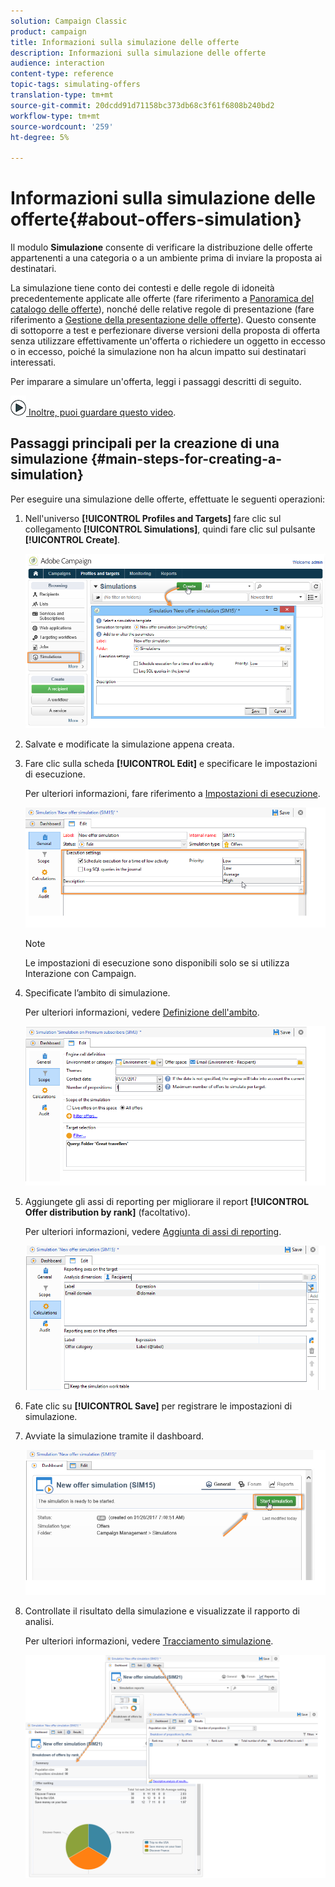 ```yaml
---
solution: Campaign Classic
product: campaign
title: Informazioni sulla simulazione delle offerte
description: Informazioni sulla simulazione delle offerte
audience: interaction
content-type: reference
topic-tags: simulating-offers
translation-type: tm+mt
source-git-commit: 20dcdd91d71158bc373db68c3f61f6808b240bd2
workflow-type: tm+mt
source-wordcount: '259'
ht-degree: 5%

---
```



# Informazioni sulla simulazione delle offerte{#about-offers-simulation}

Il modulo **Simulazione** consente di verificare la distribuzione delle offerte appartenenti a una categoria o a un ambiente prima di inviare la proposta ai destinatari.

La simulazione tiene conto dei contesti e delle regole di idoneità precedentemente applicate alle offerte (fare riferimento a [Panoramica del catalogo delle offerte](../../interaction/using/offer-catalog-overview.md)), nonché delle relative regole di presentazione (fare riferimento a [Gestione della presentazione delle offerte](../../interaction/using/managing-offer-presentation.md)). Questo consente di sottoporre a test e perfezionare diverse versioni della proposta di offerta senza utilizzare effettivamente un&#39;offerta o richiedere un oggetto in eccesso o in eccesso, poiché la simulazione non ha alcun impatto sui destinatari interessati.

Per imparare a simulare un&#39;offerta, leggi i passaggi descritti di seguito.

![](assets/do-not-localize/how-to-video.png)[ Inoltre, puoi guardare questo video](https://helpx.adobe.com/campaign/classic/how-to/simulate-offer-in-acv6.html?playlist=/ccx/v1/collection/product/campaign/classic/segment/digital-marketers/explevel/intermediate/applaunch/introduction/collection.ccx.js&amp;ref=helpx.adobe.com).

## Passaggi principali per la creazione di una simulazione {#main-steps-for-creating-a-simulation}

Per eseguire una simulazione delle offerte, effettuate le seguenti operazioni:

1. Nell&#39;universo **[!UICONTROL Profiles and Targets]** fare clic sul collegamento **[!UICONTROL Simulations]**, quindi fare clic sul pulsante **[!UICONTROL Create]**.

   ![](assets/offer_simulation_001.png)

1. Salvate e modificate la simulazione appena creata.
1. Fare clic sulla scheda **[!UICONTROL Edit]** e specificare le impostazioni di esecuzione.

   Per ulteriori informazioni, fare riferimento a [Impostazioni di esecuzione](../../interaction/using/execution-settings.md).

   ![](assets/offer_simulation_003.png)

   >[!NOTE]
   >
   >Le impostazioni di esecuzione sono disponibili solo se si utilizza Interazione con Campaign.

1. Specificate l’ambito di simulazione.

   Per ulteriori informazioni, vedere [Definizione dell&#39;ambito](../../interaction/using/simulation-scope.md#definition-of-the-scope).

   ![](assets/offer_simulation_004.png)

1. Aggiungete gli assi di reporting per migliorare il report **[!UICONTROL Offer distribution by rank]** (facoltativo).

   Per ulteriori informazioni, vedere [Aggiunta di assi di reporting](../../interaction/using/simulation-scope.md#adding-reporting-axes).

   ![](assets/offer_simulation_005.png)

1. Fate clic su **[!UICONTROL Save]** per registrare le impostazioni di simulazione.
1. Avviate la simulazione tramite il dashboard.

   ![](assets/offer_simulation_006.png)

1. Controllate il risultato della simulazione e visualizzate il rapporto di analisi.

   Per ulteriori informazioni, vedere [Tracciamento simulazione](../../interaction/using/simulation-tracking.md).

   ![](assets/offer_simulation_007.png)
